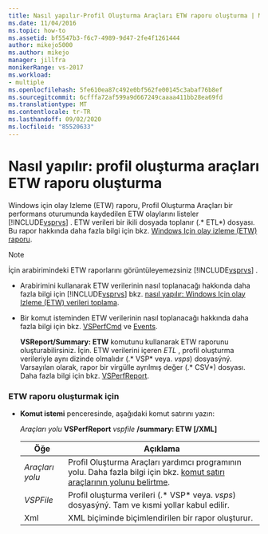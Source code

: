 ```yaml
---
title: Nasıl yapılır-Profil Oluşturma Araçları ETW raporu oluşturma | Microsoft Docs
ms.date: 11/04/2016
ms.topic: how-to
ms.assetid: bf5547b3-f6c7-4989-9d47-2fe4f1261444
author: mikejo5000
ms.author: mikejo
manager: jillfra
monikerRange: vs-2017
ms.workload:
- multiple
ms.openlocfilehash: 5fe610ea87c492e0bf562fe00145c3abaf76b8ef
ms.sourcegitcommit: 6cfffa72af599a9d667249caaaa411bb28ea69fd
ms.translationtype: MT
ms.contentlocale: tr-TR
ms.lasthandoff: 09/02/2020
ms.locfileid: "85520633"
---
```

# <a name="how-to-create-a-profiling-tools-etw-report"></a>Nasıl yapılır: profil oluşturma araçları ETW raporu oluşturma
Windows için olay Izleme (ETW) raporu, Profil Oluşturma Araçları bir performans oturumunda kaydedilen ETW olaylarını listeler [!INCLUDE[vsprvs](../code-quality/includes/vsprvs_md.md)] . ETW verileri bir ikili dosyada toplanır (.* ETL*) dosyası. Bu rapor hakkında daha fazla bilgi için bkz. [Windows Için olay izleme (ETW) raporu](../profiling/event-tracing-for-windows-etw-report.md).

> [!NOTE]
> İçin arabirimindeki ETW raporlarını görüntüleyemezsiniz [!INCLUDE[vsprvs](../code-quality/includes/vsprvs_md.md)] .

- Arabirimini kullanarak ETW verilerinin nasıl toplanacağı hakkında daha fazla bilgi için [!INCLUDE[vsprvs](../code-quality/includes/vsprvs_md.md)] bkz. [nasıl yapılır: Windows Için olay Izleme (ETW) verileri toplama](../profiling/how-to-collect-event-tracing-for-windows-etw-data.md).

- Bir komut isteminden ETW verilerinin nasıl toplanacağı hakkında daha fazla bilgi için bkz. [VSPerfCmd](../profiling/vsperfcmd.md) ve [Events](../profiling/events-vsperfcmd.md).

  **VSReport/Summary: ETW** komutunu kullanarak ETW raporunu oluşturabilirsiniz. İçin. ETW verilerini içeren *ETL* , profil oluşturma verileriyle aynı dizinde olmalıdır (.* VSP* veya. *vsps*) dosyasýný. Varsayılan olarak, rapor bir virgülle ayrılmış değer (.* CSV*) dosyası. Daha fazla bilgi için bkz. [VSPerfReport](../profiling/vsperfreport.md).

### <a name="to-generate-an-etw-report"></a>ETW raporu oluşturmak için

- **Komut istemi** penceresinde, aşağıdaki komut satırını yazın:

     *Araçları yolu* **VSPerfReport** *vspfile*  **/summary: ETW [/XML]**

    |Öğe|Açıklama|
    |-|-|
    |*Araçları yolu*|Profil Oluşturma Araçları yardımcı programının yolu. Daha fazla bilgi için bkz. [komut satırı araçlarının yolunu belirtme](../profiling/specifying-the-path-to-profiling-tools-command-line-tools.md).|
    |*VSPFile*|Profil oluşturma verileri (.* VSP* veya. *vsps*) dosyasýný. Tam ve kısmi yollar kabul edilir.|
    |Xml|XML biçiminde biçimlendirilen bir rapor oluşturur.|
